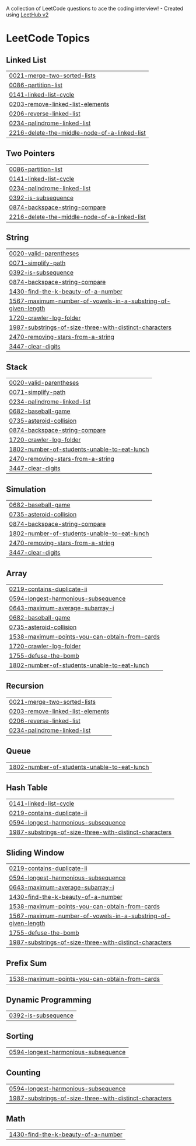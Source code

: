 A collection of LeetCode questions to ace the coding interview! - Created using [LeetHub v2](https://github.com/arunbhardwaj/LeetHub-2.0)
<!---LeetCode Topics Start-->
# LeetCode Topics
## Linked List
|  |
| ------- |
| [0021-merge-two-sorted-lists](https://github.com/Prakharjain1211/LeetCode/tree/master/0021-merge-two-sorted-lists) |
| [0086-partition-list](https://github.com/Prakharjain1211/LeetCode/tree/master/0086-partition-list) |
| [0141-linked-list-cycle](https://github.com/Prakharjain1211/LeetCode/tree/master/0141-linked-list-cycle) |
| [0203-remove-linked-list-elements](https://github.com/Prakharjain1211/LeetCode/tree/master/0203-remove-linked-list-elements) |
| [0206-reverse-linked-list](https://github.com/Prakharjain1211/LeetCode/tree/master/0206-reverse-linked-list) |
| [0234-palindrome-linked-list](https://github.com/Prakharjain1211/LeetCode/tree/master/0234-palindrome-linked-list) |
| [2216-delete-the-middle-node-of-a-linked-list](https://github.com/Prakharjain1211/LeetCode/tree/master/2216-delete-the-middle-node-of-a-linked-list) |
## Two Pointers
|  |
| ------- |
| [0086-partition-list](https://github.com/Prakharjain1211/LeetCode/tree/master/0086-partition-list) |
| [0141-linked-list-cycle](https://github.com/Prakharjain1211/LeetCode/tree/master/0141-linked-list-cycle) |
| [0234-palindrome-linked-list](https://github.com/Prakharjain1211/LeetCode/tree/master/0234-palindrome-linked-list) |
| [0392-is-subsequence](https://github.com/Prakharjain1211/LeetCode/tree/master/0392-is-subsequence) |
| [0874-backspace-string-compare](https://github.com/Prakharjain1211/LeetCode/tree/master/0874-backspace-string-compare) |
| [2216-delete-the-middle-node-of-a-linked-list](https://github.com/Prakharjain1211/LeetCode/tree/master/2216-delete-the-middle-node-of-a-linked-list) |
## String
|  |
| ------- |
| [0020-valid-parentheses](https://github.com/Prakharjain1211/LeetCode/tree/master/0020-valid-parentheses) |
| [0071-simplify-path](https://github.com/Prakharjain1211/LeetCode/tree/master/0071-simplify-path) |
| [0392-is-subsequence](https://github.com/Prakharjain1211/LeetCode/tree/master/0392-is-subsequence) |
| [0874-backspace-string-compare](https://github.com/Prakharjain1211/LeetCode/tree/master/0874-backspace-string-compare) |
| [1430-find-the-k-beauty-of-a-number](https://github.com/Prakharjain1211/LeetCode/tree/master/1430-find-the-k-beauty-of-a-number) |
| [1567-maximum-number-of-vowels-in-a-substring-of-given-length](https://github.com/Prakharjain1211/LeetCode/tree/master/1567-maximum-number-of-vowels-in-a-substring-of-given-length) |
| [1720-crawler-log-folder](https://github.com/Prakharjain1211/LeetCode/tree/master/1720-crawler-log-folder) |
| [1987-substrings-of-size-three-with-distinct-characters](https://github.com/Prakharjain1211/LeetCode/tree/master/1987-substrings-of-size-three-with-distinct-characters) |
| [2470-removing-stars-from-a-string](https://github.com/Prakharjain1211/LeetCode/tree/master/2470-removing-stars-from-a-string) |
| [3447-clear-digits](https://github.com/Prakharjain1211/LeetCode/tree/master/3447-clear-digits) |
## Stack
|  |
| ------- |
| [0020-valid-parentheses](https://github.com/Prakharjain1211/LeetCode/tree/master/0020-valid-parentheses) |
| [0071-simplify-path](https://github.com/Prakharjain1211/LeetCode/tree/master/0071-simplify-path) |
| [0234-palindrome-linked-list](https://github.com/Prakharjain1211/LeetCode/tree/master/0234-palindrome-linked-list) |
| [0682-baseball-game](https://github.com/Prakharjain1211/LeetCode/tree/master/0682-baseball-game) |
| [0735-asteroid-collision](https://github.com/Prakharjain1211/LeetCode/tree/master/0735-asteroid-collision) |
| [0874-backspace-string-compare](https://github.com/Prakharjain1211/LeetCode/tree/master/0874-backspace-string-compare) |
| [1720-crawler-log-folder](https://github.com/Prakharjain1211/LeetCode/tree/master/1720-crawler-log-folder) |
| [1802-number-of-students-unable-to-eat-lunch](https://github.com/Prakharjain1211/LeetCode/tree/master/1802-number-of-students-unable-to-eat-lunch) |
| [2470-removing-stars-from-a-string](https://github.com/Prakharjain1211/LeetCode/tree/master/2470-removing-stars-from-a-string) |
| [3447-clear-digits](https://github.com/Prakharjain1211/LeetCode/tree/master/3447-clear-digits) |
## Simulation
|  |
| ------- |
| [0682-baseball-game](https://github.com/Prakharjain1211/LeetCode/tree/master/0682-baseball-game) |
| [0735-asteroid-collision](https://github.com/Prakharjain1211/LeetCode/tree/master/0735-asteroid-collision) |
| [0874-backspace-string-compare](https://github.com/Prakharjain1211/LeetCode/tree/master/0874-backspace-string-compare) |
| [1802-number-of-students-unable-to-eat-lunch](https://github.com/Prakharjain1211/LeetCode/tree/master/1802-number-of-students-unable-to-eat-lunch) |
| [2470-removing-stars-from-a-string](https://github.com/Prakharjain1211/LeetCode/tree/master/2470-removing-stars-from-a-string) |
| [3447-clear-digits](https://github.com/Prakharjain1211/LeetCode/tree/master/3447-clear-digits) |
## Array
|  |
| ------- |
| [0219-contains-duplicate-ii](https://github.com/Prakharjain1211/LeetCode/tree/master/0219-contains-duplicate-ii) |
| [0594-longest-harmonious-subsequence](https://github.com/Prakharjain1211/LeetCode/tree/master/0594-longest-harmonious-subsequence) |
| [0643-maximum-average-subarray-i](https://github.com/Prakharjain1211/LeetCode/tree/master/0643-maximum-average-subarray-i) |
| [0682-baseball-game](https://github.com/Prakharjain1211/LeetCode/tree/master/0682-baseball-game) |
| [0735-asteroid-collision](https://github.com/Prakharjain1211/LeetCode/tree/master/0735-asteroid-collision) |
| [1538-maximum-points-you-can-obtain-from-cards](https://github.com/Prakharjain1211/LeetCode/tree/master/1538-maximum-points-you-can-obtain-from-cards) |
| [1720-crawler-log-folder](https://github.com/Prakharjain1211/LeetCode/tree/master/1720-crawler-log-folder) |
| [1755-defuse-the-bomb](https://github.com/Prakharjain1211/LeetCode/tree/master/1755-defuse-the-bomb) |
| [1802-number-of-students-unable-to-eat-lunch](https://github.com/Prakharjain1211/LeetCode/tree/master/1802-number-of-students-unable-to-eat-lunch) |
## Recursion
|  |
| ------- |
| [0021-merge-two-sorted-lists](https://github.com/Prakharjain1211/LeetCode/tree/master/0021-merge-two-sorted-lists) |
| [0203-remove-linked-list-elements](https://github.com/Prakharjain1211/LeetCode/tree/master/0203-remove-linked-list-elements) |
| [0206-reverse-linked-list](https://github.com/Prakharjain1211/LeetCode/tree/master/0206-reverse-linked-list) |
| [0234-palindrome-linked-list](https://github.com/Prakharjain1211/LeetCode/tree/master/0234-palindrome-linked-list) |
## Queue
|  |
| ------- |
| [1802-number-of-students-unable-to-eat-lunch](https://github.com/Prakharjain1211/LeetCode/tree/master/1802-number-of-students-unable-to-eat-lunch) |
## Hash Table
|  |
| ------- |
| [0141-linked-list-cycle](https://github.com/Prakharjain1211/LeetCode/tree/master/0141-linked-list-cycle) |
| [0219-contains-duplicate-ii](https://github.com/Prakharjain1211/LeetCode/tree/master/0219-contains-duplicate-ii) |
| [0594-longest-harmonious-subsequence](https://github.com/Prakharjain1211/LeetCode/tree/master/0594-longest-harmonious-subsequence) |
| [1987-substrings-of-size-three-with-distinct-characters](https://github.com/Prakharjain1211/LeetCode/tree/master/1987-substrings-of-size-three-with-distinct-characters) |
## Sliding Window
|  |
| ------- |
| [0219-contains-duplicate-ii](https://github.com/Prakharjain1211/LeetCode/tree/master/0219-contains-duplicate-ii) |
| [0594-longest-harmonious-subsequence](https://github.com/Prakharjain1211/LeetCode/tree/master/0594-longest-harmonious-subsequence) |
| [0643-maximum-average-subarray-i](https://github.com/Prakharjain1211/LeetCode/tree/master/0643-maximum-average-subarray-i) |
| [1430-find-the-k-beauty-of-a-number](https://github.com/Prakharjain1211/LeetCode/tree/master/1430-find-the-k-beauty-of-a-number) |
| [1538-maximum-points-you-can-obtain-from-cards](https://github.com/Prakharjain1211/LeetCode/tree/master/1538-maximum-points-you-can-obtain-from-cards) |
| [1567-maximum-number-of-vowels-in-a-substring-of-given-length](https://github.com/Prakharjain1211/LeetCode/tree/master/1567-maximum-number-of-vowels-in-a-substring-of-given-length) |
| [1755-defuse-the-bomb](https://github.com/Prakharjain1211/LeetCode/tree/master/1755-defuse-the-bomb) |
| [1987-substrings-of-size-three-with-distinct-characters](https://github.com/Prakharjain1211/LeetCode/tree/master/1987-substrings-of-size-three-with-distinct-characters) |
## Prefix Sum
|  |
| ------- |
| [1538-maximum-points-you-can-obtain-from-cards](https://github.com/Prakharjain1211/LeetCode/tree/master/1538-maximum-points-you-can-obtain-from-cards) |
## Dynamic Programming
|  |
| ------- |
| [0392-is-subsequence](https://github.com/Prakharjain1211/LeetCode/tree/master/0392-is-subsequence) |
## Sorting
|  |
| ------- |
| [0594-longest-harmonious-subsequence](https://github.com/Prakharjain1211/LeetCode/tree/master/0594-longest-harmonious-subsequence) |
## Counting
|  |
| ------- |
| [0594-longest-harmonious-subsequence](https://github.com/Prakharjain1211/LeetCode/tree/master/0594-longest-harmonious-subsequence) |
| [1987-substrings-of-size-three-with-distinct-characters](https://github.com/Prakharjain1211/LeetCode/tree/master/1987-substrings-of-size-three-with-distinct-characters) |
## Math
|  |
| ------- |
| [1430-find-the-k-beauty-of-a-number](https://github.com/Prakharjain1211/LeetCode/tree/master/1430-find-the-k-beauty-of-a-number) |
<!---LeetCode Topics End-->